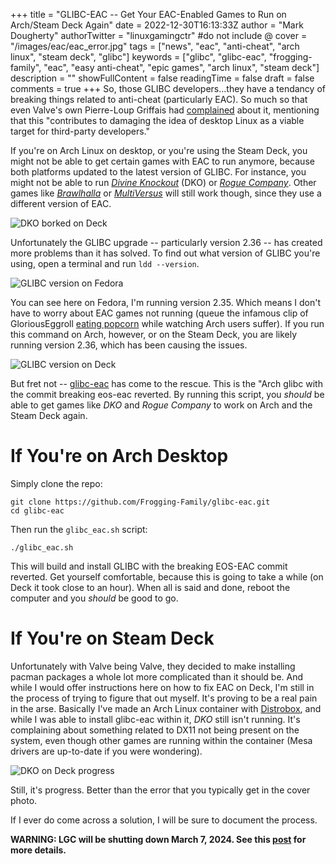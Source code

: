+++
title = "GLIBC-EAC -- Get Your EAC-Enabled Games to Run on Arch/Steam Deck Again"
date = 2022-12-30T16:13:33Z
author = "Mark Dougherty"
authorTwitter = "linuxgamingctr" #do not include @
cover = "/images/eac/eac_error.jpg"
tags = ["news", "eac", "anti-cheat", "arch linux", "steam deck", "glibc"]
keywords = ["glibc", "glibc-eac", "frogging-family", "eac", "easy anti-cheat", "epic games", "arch linux", "steam deck"]
description = ""
showFullContent = false
readingTime = false
draft = false
comments = true
+++
So, those GLIBC developers...they have a tendancy of breaking things related to anti-cheat (particularly EAC). So much so that even Valve's own Pierre-Loup Griffais had [complained](https://twitter.com/Plagman2/status/1559683905904463873) about it, mentioning that this "contributes to damaging the idea of desktop Linux as a viable target for third-party developers."

If you're on Arch Linux on desktop, or you're using the Steam Deck, you might not be able to get certain games with EAC to run anymore, because both platforms updated to the latest version of GLIBC. For instance, you might not be able to run [*Divine Knockout*](https://store.steampowered.com/app/1294660/Divine_Knockout_DKO/) (DKO) or [*Rogue Company*](https://store.steampowered.com/app/872200/Rogue_Company/). Other games like [*Brawlhalla*](https://store.steampowered.com/app/291550/Brawlhalla/) or [*MultiVersus*](https://store.steampowered.com/app/1818750/MultiVersus/) will still work though, since they use a different version of EAC.

![DKO borked on Deck](/images/guides/glibc-eac/dko_borked_on_deck.jpg)

Unfortunately the GLIBC upgrade -- particularly version 2.36 -- has created more problems than it has solved. To find out what version of GLIBC you're using, open a terminal and run `ldd --version`.

![GLIBC version on Fedora](/images/guides/glibc-eac/glibc_version.png)

You can see here on Fedora, I'm running version 2.35. Which means I don't have to worry about EAC games not running (queue the infamous clip of GloriousEggroll [eating popcorn](https://twitter.com/GloriousEggroll/status/1555003985299374082) while watching Arch users suffer). If you run this command on Arch, however, or on the Steam Deck, you are likely running version 2.36, which has been causing the issues.

![GLIBC version on Deck](/images/guides/glibc-eac/glibc_version_on_deck.png)

But fret not -- [glibc-eac](https://github.com/Frogging-Family/glibc-eac) has come to the rescue. This is the "Arch glibc with the commit breaking eos-eac reverted. By running this script, you *should* be able to get games like *DKO* and *Rogue Company* to work on Arch and the Steam Deck again.

# If You're on Arch Desktop
Simply clone the repo:

```
git clone https://github.com/Frogging-Family/glibc-eac.git
cd glibc-eac
```

Then run the `glibc_eac.sh` script:

`./glibc_eac.sh`

This will build and install GLIBC with the breaking EOS-EAC commit reverted. Get yourself comfortable, because this is going to take a while (on Deck it took close to an hour). When all is said and done, reboot the computer and you *should* be good to go.

# If You're on Steam Deck
Unfortunately with Valve being Valve, they decided to make installing pacman packages a whole lot more complicated than it should be. And while I would offer instructions here on how to fix EAC on Deck, I'm still in the process of trying to figure that out myself. It's proving to be a real pain in the arse. Basically I've made an Arch Linux container with [Distrobox](https://linuxgamingcentral.com/posts/distrobox-1.4-adds-steam-deck-documentation/), and while I was able to install glibc-eac within it, *DKO* still isn't running. It's complaining about something related to DX11 not being present on the system, even though other games are running within the container (Mesa drivers are up-to-date if you were wondering).

![DKO on Deck progress](/images/guides/glibc-eac/dko_on_deck_progress.jpg)

Still, it's progress. Better than the error that you typically get in the cover photo.

If I ever do come across a solution, I will be sure to document the process.

**WARNING: LGC will be shutting down March 7, 2024. See this [post](https://linuxgamingcentral.com/posts/the-end-of-lgc/) for more details.**
